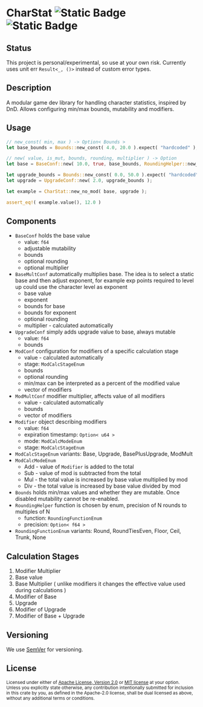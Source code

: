 
# CharStat ![Static Badge](https://img.shields.io/badge/CharStat_MSRV-1.72-purple) ![Static Badge](https://img.shields.io/badge/Version-0.1.1-purple)



## Status

This project is personal/experimental, so use at your own risk.
Currently uses unit err `Result<_, ()>` instead of custom error types.


## Description

A modular game dev library for handling character statistics, inspired by DnD. Allows configuring min/max bounds, mutability and modifiers.


## Usage

```rust
// new_const( min, max ) -> Option< Bounds >
let base_bounds = Bounds::new_const( 4.0, 20.0 ).expect( "hardcoded" );

// new( value, is_mut, bounds, rounding, multiplier ) -> Option
let base = BaseConf::new( 10.0, true, base_bounds, RoundingHelper::new_none(), None ).expect( "hardcoded" );

let upgrade_bounds = Bounds::new_const( 0.0, 50.0 ).expect( "hardcoded" );
let upgrade = UpgradeConf::new( 2.0, upgrade_bounds );

let example = CharStat::new_no_mod( base, upgrade );

assert_eq!( example.value(), 12.0 )
```

## Components
- `BaseConf` holds the base value
	- value: `f64`
	- adjustable mutability
	- bounds
	- optional rounding
	- optional multiplier
- `BaseMultConf` automatically multiplies base. The idea is to select a static base and then adjust exponent, for example exp points required to level up could use the character level as exponent
	- base value
	- exponent
	- bounds for base
	- bounds for exponent
	- optional rounding
	- multiplier - calculated automatically
- `UpgradeConf` simply adds upgrade value to base, always mutable
	- value: `f64`
	- bounds
- `ModConf` configuration for modifiers of a specific calculation stage
	- value - calculated automatically
	- stage: `ModCalcStageEnum`
	- bounds
	- optional rounding
	- min/max can be interpreted as a percent of the modified value
	- vector of modifiers
- `ModMultConf` modifier multiplier, affects value of all modifiers
	- value - calculated automatically
	- bounds
	- vector of modifiers
- `Modifier` object describing modifiers
	- value: `f64`
	- expiration timestamp: `Option< u64 >`
	- mode: `ModCalcModeEnum`
	- stage: `ModCalcStageEnum`
- `ModCalcStageEnum` variants: Base, Upgrade, BasePlusUpgrade, ModMult
- `ModCalcModeEnum`
	- Add - value of `Modifier` is added to the total
	- Sub - value of mod is subtracted from the total
	- Mul - the total value is increased by base value multiplied by mod
	- Div - the total value is increased by base value divided by mod
- `Bounds` holds min/max values and whether they are mutable. Once disabled mutability cannot be re-enabled.
- `RoundingHelper` function is chosen by enum, precision of N rounds to multiples of N
	- function: `RoundingFunctionEnum`
	- precision: `Option< f64 >`
- `RoundingFunctionEnum` variants: Round, RoundTiesEven, Floor, Ceil, Trunk, None

## Calculation Stages
1. Modifier Multiplier
2. Base value
3. Base Multiplier ( unlike modifiers it changes the effective value used during calculations )
4. Modifier of Base
5. Upgrade
6. Modifier of Upgrade
7. Modifier of Base + Upgrade


## Versioning
We use <a href="https://semver.org">SemVer</a> for versioning.


## License

<sup>
Licensed under either of <a href="LICENSE-APACHE">Apache License, Version
2.0</a> or <a href="LICENSE-MIT">MIT license</a> at your option.
</sup>

<br>

<sub>
Unless you explicitly state otherwise, any contribution intentionally submitted
for inclusion in this crate by you, as defined in the Apache-2.0 license, shall
be dual licensed as above, without any additional terms or conditions.
</sub>
